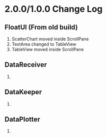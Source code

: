 # 2.0.0/1.0.0 Change Log

## FloatUI (From old build)
1. ScatterChart moved inside ScrollPane
2. TextArea changed to TableView
3. TableView moved inside ScrollPane

## DataReceiver
1.

## DataKeeper
1.

## DataPlotter
1.